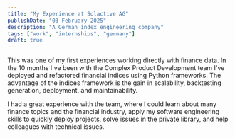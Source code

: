 ```yaml
---
title: "My Experience at Solactive AG"
publishDate: "03 February 2025"
description: "A German index engineering company"
tags: ["work", "internships", "germany"]
draft: true
---
```


This was one of my first experiences working directly with finance data. In the 10 months I've been with the Complex Product Development team I've deployed and refactored financial indices using Python frameworks. The advantage of the indices framework is the gain in scalability, backtesting generation, deployment, and maintainability.

I had a great experience with the team, where I could learn about many finance topics and the financial industry, apply my software engineering skills to quickly deploy projects, solve issues in the private library, and help colleagues with technical issues.